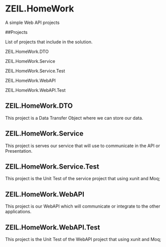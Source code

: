 # ZEIL.HomeWork
A simple Web API projects

##Projects

List of projects that include in the solution.

ZEIL.HomeWork.DTO

ZEIL.HomeWork.Service

ZEIL.HomeWork.Service.Test

ZEIL.HomeWork.WebAPI

ZEIL.HomeWork.WebAPI.Test
 
## ZEIL.HomeWork.DTO
This project is a Data Transfer Object where we can store our data.

## ZEIL.HomeWork.Service
This project is serves our service that will use to communicate in the API or Presentation.

## ZEIL.HomeWork.Service.Test
This project is the Unit Test of the service project that using xunit and Moq;

## ZEIL.HomeWork.WebAPI
This project is our WebAPI which will communicate or integrate to the other applications.

## ZEIL.HomeWork.WebAPI.Test
This project is the Unit Test of the WebAPI project that using xunit and Moq;